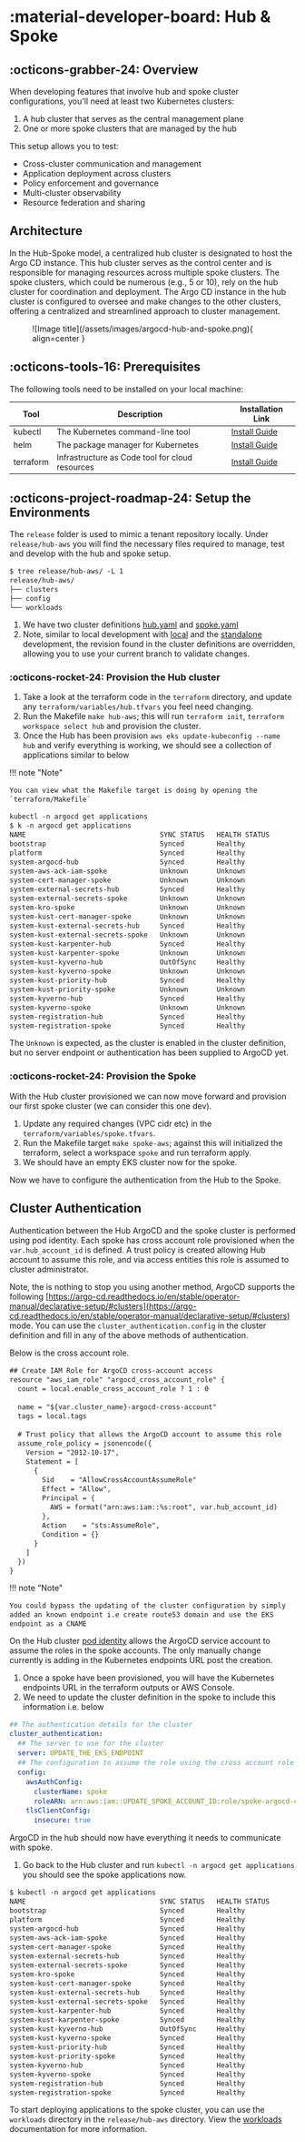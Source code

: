 # :material-developer-board: Hub & Spoke

## :octicons-grabber-24: Overview

When developing features that involve hub and spoke cluster configurations, you'll need at least two Kubernetes clusters:

1. A hub cluster that serves as the central management plane
2. One or more spoke clusters that are managed by the hub

This setup allows you to test:

- Cross-cluster communication and management
- Application deployment across clusters
- Policy enforcement and governance
- Multi-cluster observability
- Resource federation and sharing

## Architecture

In the Hub-Spoke model, a centralized hub cluster is designated to host the Argo CD instance. This hub cluster serves as the control center and is responsible for managing resources across multiple spoke clusters. The spoke clusters, which could be numerous (e.g., 5 or 10), rely on the hub cluster for coordination and deployment. The Argo CD instance in the hub cluster is configured to oversee and make changes to the other clusters, offering a centralized and streamlined approach to cluster management.

<figure markdown="span">
  ![Image title](/assets/images/argocd-hub-and-spoke.png){ align=center }
</figure>

## :octicons-tools-16: Prerequisites

The following tools need to be installed on your local machine:

| Tool      | Description                                     | Installation Link                                                    |
| --------- | ----------------------------------------------- | -------------------------------------------------------------------- |
| kubectl   | The Kubernetes command-line tool                | [Install Guide](https://kubernetes.io/docs/tasks/tools/#kubectl)     |
| helm      | The package manager for Kubernetes              | [Install Guide](https://helm.sh/docs/intro/install/)                 |
| terraform | Infrastructure as Code tool for cloud resources | [Install Guide](https://developer.hashicorp.com/terraform/downloads) |

## :octicons-project-roadmap-24: Setup the Environments

The `release` folder is used to mimic a tenant repository locally. Under `release/hub-aws` you will find the necessary files required to manage, test and develop with the hub and spoke setup.

```shell
$ tree release/hub-aws/ -L 1
release/hub-aws/
├── clusters
├── config
└── workloads
```

1. We have two cluster definitions [hub.yaml](https://github.com/appvia/kubernetes-platform/blob/main/release/hub-aws/clusters/hub.yaml) and [spoke.yaml](https://github.com/appvia/kubernetes-platform/blob/main/release/hub-aws/clusters/spoke.yaml)
2. Note, similar to local development with [local](https://appvia.github.io/kubernetes-platform/development/local/) and the [standalone](https://appvia.github.io/kubernetes-platform/development/standalone/) development, the revision found in the cluster definitions are overridden, allowing you to use your current branch to validate changes.

### :octicons-rocket-24: Provision the Hub cluster

1. Take a look at the terraform code in the `terraform` directory, and update any `terraform/variables/hub.tfvars` you feel need changing.
2. Run the Makefile `make hub-aws`; this will run `terraform init`, `terraform workspace select hub` and provision the cluster.
3. Once the Hub has been provision `aws eks update-kubeconfig --name hub` and verify everything is working, we should see a collection of applications similar to below

!!! note "Note"

    You can view what the Makefile target is doing by opening the `terraform/Makefile`

```shell
kubectl -n argocd get applications
$ k -n argocd get applications
NAME                                 SYNC STATUS   HEALTH STATUS
bootstrap                            Synced        Healthy
platform                             Synced        Healthy
system-argocd-hub                    Synced        Healthy
system-aws-ack-iam-spoke             Unknown       Unknown
system-cert-manager-spoke            Unknown       Unknown
system-external-secrets-hub          Synced        Healthy
system-external-secrets-spoke        Unknown       Unknown
system-kro-spoke                     Unknown       Unknown
system-kust-cert-manager-spoke       Unknown       Unknown
system-kust-external-secrets-hub     Synced        Healthy
system-kust-external-secrets-spoke   Unknown       Unknown
system-kust-karpenter-hub            Synced        Healthy
system-kust-karpenter-spoke          Unknown       Unknown
system-kust-kyverno-hub              OutOfSync     Healthy
system-kust-kyverno-spoke            Unknown       Unknown
system-kust-priority-hub             Synced        Healthy
system-kust-priority-spoke           Unknown       Unknown
system-kyverno-hub                   Synced        Healthy
system-kyverno-spoke                 Unknown       Unknown
system-registration-hub              Synced        Healthy
system-registration-spoke            Synced        Healthy
```

The `Unknown` is expected, as the cluster is enabled in the cluster definition, but no server endpoint or authentication has been supplied to ArgoCD yet.

### :octicons-rocket-24: Provision the Spoke

With the Hub cluster provisioned we can now move forward and provision our first spoke cluster (we can consider this one dev).

1. Update any required changes (VPC cidr etc) in the `terraform/variables/spoke.tfvars`.
2. Run the Makefile target `make spoke-aws`; against this will initialized the terraform, select a workspace `spoke` and run terraform apply.
3. We should have an empty EKS cluster now for the spoke.

Now we have to configure the authentication from the Hub to the Spoke.

## Cluster Authentication

Authentication between the Hub ArgoCD and the spoke cluster is performed using pod identity. Each spoke has cross account role provisioned when the `var.hub_account_id` is defined. A trust policy is created allowing Hub account to assume this role, and via access entities this role is assumed to cluster administrator.

Note, the is nothing to stop you using another method, ArgoCD supports the following [https://argo-cd.readthedocs.io/en/stable/operator-manual/declarative-setup/#clusters](https://argo-cd.readthedocs.io/en/stable/operator-manual/declarative-setup/#clusters) mode. You can use the `cluster_authentication.config` in the cluster definition and fill in any of the above methods of authentication.

Below is the cross account role.

```hcl
## Create IAM Role for ArgoCD cross-account access
resource "aws_iam_role" "argocd_cross_account_role" {
  count = local.enable_cross_account_role ? 1 : 0

  name = "${var.cluster_name}-argocd-cross-account"
  tags = local.tags

  # Trust policy that allows the ArgoCD account to assume this role
  assume_role_policy = jsonencode({
    Version = "2012-10-17",
    Statement = [
      {
        Sid    = "AllowCrossAccountAssumeRole"
        Effect = "Allow",
        Principal = {
          AWS = format("arn:aws:iam::%s:root", var.hub_account_id)
        },
        Action    = "sts:AssumeRole",
        Condition = {}
      }
    ]
  })
}

```

!!! note "Note"

    You could bypass the updating of the cluster configuration by simply added an known endpoint i.e create route53 domain and use the EKS endpoint as a CNAME

On the Hub cluster [pod identity](https://github.com/appvia/terraform-aws-eks/blob/main/pod_identity.tf#L1-L29) allows the ArgoCD service account to assume the roles in the spoke accounts. The only manually change currently is adding in the Kubernetes endpoints URL post the creation.

1. Once a spoke have been provisioned, you will have the Kubernetes endpoints URL in the terraform outputs or AWS Console.
2. We need to update the cluster definition in the spoke to include this information i.e. below

```yaml
## The authentication details for the cluster
cluster_authentication:
  ## The server to use for the cluster
  server: UPDATE_THE_EKS_ENDPOINT
  ## The configuration to assume the role using the cross account role
  config:
    awsAuthConfig:
      clusterName: spoke
      roleARN: arn:aws:iam::UPDATE_SPOKE_ACCOUNT_ID:role/spoke-argocd-cross-account
    tlsClientConfig:
      insecure: true
```

ArgoCD in the hub should now have everything it needs to communicate with spoke.

1. Go back to the Hub cluster and run `kubectl -n argocd get applications` you should see the spoke applications now.

```shell
$ kubectl -n argocd get applications
NAME                                 SYNC STATUS   HEALTH STATUS
bootstrap                            Synced        Healthy
platform                             Synced        Healthy
system-argocd-hub                    Synced        Healthy
system-aws-ack-iam-spoke             Synced        Healthy
system-cert-manager-spoke            Synced        Healthy
system-external-secrets-hub          Synced        Healthy
system-external-secrets-spoke        Synced        Healthy
system-kro-spoke                     Synced        Healthy
system-kust-cert-manager-spoke       Synced        Healthy
system-kust-external-secrets-hub     Synced        Healthy
system-kust-external-secrets-spoke   Synced        Healthy
system-kust-karpenter-hub            Synced        Healthy
system-kust-karpenter-spoke          Synced        Healthy
system-kust-kyverno-hub              OutOfSync     Healthy
system-kust-kyverno-spoke            Synced        Healthy
system-kust-priority-hub             Synced        Healthy
system-kust-priority-spoke           Synced        Healthy
system-kyverno-hub                   Synced        Healthy
system-kyverno-spoke                 Synced        Healthy
system-registration-hub              Synced        Healthy
system-registration-spoke            Synced        Healthy
```

To start deploying applications to the spoke cluster, you can use the `workloads` directory in the `release/hub-aws` directory. View the [workloads](/platform/tenant/applications/) documentation for more information.
